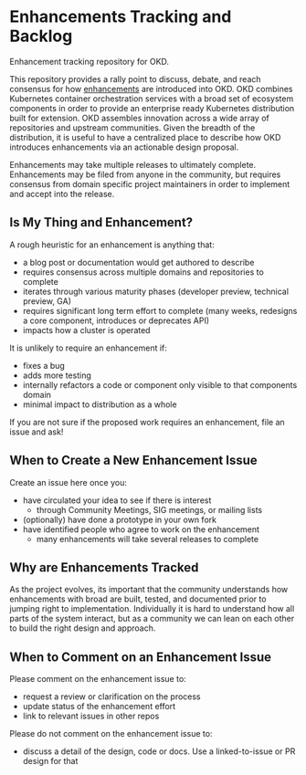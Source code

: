 # Enhancements Tracking and Backlog

Enhancement tracking repository for OKD.

This repository provides a rally point to discuss, debate, and reach consensus
for how [enhancements](./enhancements) are introduced into OKD.  OKD combines
Kubernetes container orchestration services with a broad set of ecosystem
components in order to provide an enterprise ready Kubernetes distribution built
for extension.  OKD assembles innovation across a wide array of repositories and
upstream communities.  Given the breadth of the distribution, it is useful to
have a centralized place to describe how OKD introduces enhancements via an
actionable design proposal.

Enhancements may take multiple releases to ultimately complete.  Enhancements
may be filed from anyone in the community, but requires consensus from domain
specific project maintainers in order to implement and accept into the release.

## Is My Thing and Enhancement?

A rough heuristic for an enhancement is anything that:

- a blog post or documentation would get authored to describe
- requires consensus across multiple domains and repositories to complete
- iterates through various maturity phases (developer preview, technical
  preview, GA)
- requires significant long term effort to complete (many weeks, redesigns a
  core component, introduces or deprecates API)
- impacts how a cluster is operated

It is unlikely to require an enhancement if:

- fixes a bug
- adds more testing
- internally refactors a code or component only visible to that components
  domain
- minimal impact to distribution as a whole

If you are not sure if the proposed work requires an enhancement, file an issue
and ask!

## When to Create a New Enhancement Issue

Create an issue here once you:

- have circulated your idea to see if there is interest
   - through Community Meetings, SIG meetings, or mailing lists
- (optionally) have done a prototype in your own fork
- have identified people who agree to work on the enhancement
  - many enhancements will take several releases to complete  

## Why are Enhancements Tracked

As the project evolves, its important that the community understands how
enhancements with broad are built, tested, and documented prior to jumping right
to implementation.  Individually it is hard to understand how all parts of the
system interact, but as a community we can lean on each other to build the right
design and approach.

## When to Comment on an Enhancement Issue

Please comment on the enhancement issue to:
- request a review or clarification on the process
- update status of the enhancement effort
- link to relevant issues in other repos

Please do not comment on the enhancement issue to:
- discuss a detail of the design, code or docs. Use a linked-to-issue or PR
  design for that